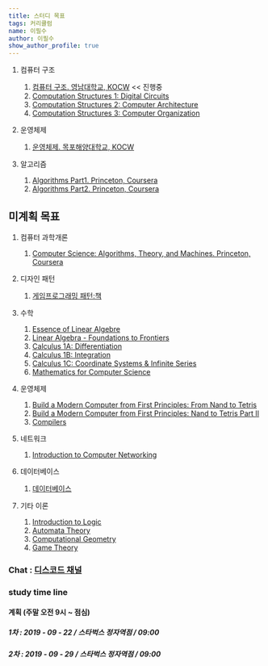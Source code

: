 ```yaml
---
title: 스터디 목표
tags: 커리큘럼
name: 이필수
author: 이필수
show_author_profile: true
---
```



1. 컴퓨터 구조

    1. [컴퓨터 구조. 영남대학교, KOCW](http://www.kocw.net/home/search/kemView.do?kemId=1125218) << 진행중
    2. [Computation Structures 1: Digital Circuits](https://www.edx.org/course/computation-structures-part-1-digital-mitx-6-004-1x-0)
    3. [Computation Structures 2: Computer Architecture](https://www.edx.org/course/computation-structures-2-computer-mitx-6-004-2x)
    4. [Computation Structures 3: Computer Organization](https://www.edx.org/course/computation-structures-3-computer-mitx-6-004-3x-0)
2. 운영체제

    1. [운영체제. 목포해양대학교, KOCW](http://www.kocw.net/home/search/kemView.do?kemId=1299724)
3. 알고리즘

    1. [Algorithms Part1. Princeton, Coursera](https://www.coursera.org/learn/algorithms-part1/home/welcome)
    2. [Algorithms Part2. Princeton, Coursera](https://www.coursera.org/learn/algorithms-part2/home/welcome)

## 미계획 목표

1. 컴퓨터 과학개론

    1. [Computer Science: Algorithms, Theory, and Machines. Princeton, Coursera](https://www.coursera.org/learn/cs-algorithms-theory-machines/home/welcome)
2. 디자인 패턴
    1. [게임프로그래밍 패턴:책](http://www.yes24.com/Product/Goods/27767709)

3. 수학
   1. [Essence of Linear Algebre](https://www.youtube.com/playlist?list=PLZHQObOWTQDPD3MizzM2xVFitgF8hE_ab)
   2. [Linear Algebra - Foundations to Frontiers](https://www.edx.org/course/linear-algebra-foundations-to-frontiers-0)
   3. [Calculus 1A: Differentiation](https://www.edx.org/course/calculus-1a-differentiation)
   4. [Calculus 1B: Integration](https://www.edx.org/course/calculus-1b-integration)
   5. [Calculus 1C: Coordinate Systems & Infinite Series](https://www.edx.org/course/calculus-1c-coordinate-systems-infinite-series)
   6. [Mathematics for Computer Science](https://ocw.mit.edu/courses/electrical-engineering-and-computer-science/6-042j-mathematics-for-computer-science-spring-2015/index.htm)

4. 운영체제
   1. [Build a Modern Computer from First Principles: From Nand to Tetris](https://www.coursera.org/learn/build-a-computer)
   2. [Build a Modern Computer from First Principles: Nand to Tetris Part II ](https://www.coursera.org/learn/nand2tetris2)
   3. [Compilers](https://lagunita.stanford.edu/courses/Engineering/Compilers/Fall2014/about)

5. 네트워크
   1. [Introduction to Computer Networking](https://lagunita.stanford.edu/courses/Engineering/Networking-SP/SelfPaced/about)

6. 데이터베이스
   1. [데이터베이스](http://www.kocw.net/home/search/kemView.do?kemId=1315504)

7. 기타 이론
   1. [Introduction to Logic](https://www.coursera.org/learn/logic-introduction)
   2. [Automata Theory](https://lagunita.stanford.edu/courses/course-v1:ComputerScience+Automata+SelfPaced/about)
   3. [Computational Geometry](https://www.edx.org/course/computational-geometry-tsinghuax-70240183x)
   4. [Game Theory](https://www.coursera.org/learn/game-theory-1)

### Chat : [디스코드 채널](https://discord.gg/JVsF8XV)

### study time line

#### 계획 (주말 오전 9시 ~ 점심)

##### 1차 : 2019 - 09 - 22 / 스타벅스 정자역점 / 09:00

##### 2차 : 2019 - 09 - 29 / 스타벅스 정자역점 / 09:00